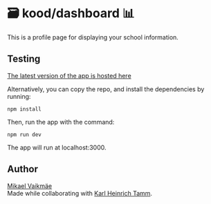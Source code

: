 # 🗃️ kood/dashboard 📊
This is a profile page for displaying your school information.

## Testing
[The latest version of the app is hosted here]()

Alternatively, you can copy the repo, and install the dependencies by running:

```
npm install
```
Then, run the app with the command:
```
npm run dev
```
The app will run at localhost:3000.

## Author
[Mikael Vaikmäe](https://01.kood.tech/git/mvaikmae) <br>
Made while collaborating with [Karl Heinrich Tamm](https://01.kood.tech/git/kartamm).